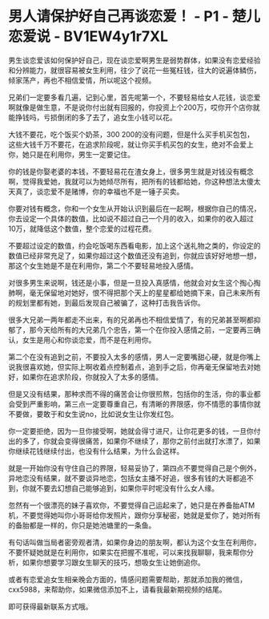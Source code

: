 # 男人请保护好自己再谈恋爱！ - P1 - 楚儿恋爱说 - BV1EW4y1r7XL

男生谈恋爱该如何保护好自己，现在谈恋爱啊男生是弱势群体，如果没有恋爱经验和分辨能力，就很容易被女生利用，往少了说花一些冤枉钱，往大的说遍体鳞伤，倾家荡产，再也不相信爱情，所以呢这个视频。

兄弟们一定要多看几遍，记到心里，首先呢第一个，不要轻易给女人花钱，谈恋爱啊就像是做生意，不是说你付出就有回报的，你投资上个200万，哎你开个店你就能挣钱吗，亏损倒闭的多了去了，追女生小钱可以花。

大钱不要花，吃个饭买个奶茶，300 200的没有问题，但是什么买手机买包包，这些大钱千万不要花，在追求阶段呢，就让你买手机买包的女生，绝对不会爱上你，她只是在利用你，男生一定要记住。

你的钱是你娶老婆的本钱，不要轻易花在渣女身上，很多男生就是对钱没有概念啊，觉得我爱她，我就可以为她倾尽所有，把所有的钱都给她，你这种想法太傻太天真了，谈恋爱不是赌博，你的幸福也不是一锤子买卖。

你要对钱有概念，你和一个女生从开始认识到最后在一起啊，根据你自己的情况，你去设定一个具体的数值，比如说不超过自己一个月的收入，如果你的收入超过10万，就降低这个数值，整个恋爱的过程花费。

不要超过设定的数值，约会吃饭喝东西看电影，加上这个送礼物之类的，你设定的数值已经非常充足了，如果你超过这个数值还没有追到，你就应该好好地想一想，那这个女生她是不是在利用你，第二个不要轻易地投入感情。

对很多男生来说啊，钱还是小事，但是一旦投入真感情，他就会对女生这个掏心掏肺啊，毫无保留地对她好，恨不得把那个天上的星星都给她摘下来，自己未来所有的规划里都有她，到最后发现自己被骗了，这种打击我告诉你。

很多大兄弟一两年都走不出来，有的兄弟再也不相信爱情了，有的兄弟甚至啊都抑郁了，那今天给所有的大兄弟几个忠告，第一个在你投入感情之前，一定要再三确认，女生是用心和你谈恋爱，而不是在利用你。

第二个在没有追到之前，不要投入太多的感情，男人一定要嘴甜心硬，就是你嘴上说我很喜欢她，但实际上啊收着点控制着点，追到手之后，你再毫无保留地去对她好，如果你在追求阶段，你就投入了太多的感情。

但是又没有结果，那种求而不得的痛苦会让你很煎熬，包括你的生活，你的事业都会受到严重影响，第三点一定要尊重自己，有清晰的界限感，你不情愿的事情你就不要做，要敢于和女生说no，比如说女生让你发红包。

你一定要拒绝，因为一旦你接受啊，她就会得寸进尺，让你花更多的钱，一旦你付出的多了，你就会变得很痛苦，如果你不继续了，那你之前付出就打水漂了，如果你继续花钱继续付出，也没有什么结果，为什么会这样。

就是一开始你没有守住自己的界限，轻易妥协了，第四点不要觉得自己是个例外，异地恋没有结果，就不要谈异地恋，包括女主播不好追，很多有钱的大哥都追不到，你就不要去幻想自己能够追到，如果你平时呢没有什么女人缘。

忽然有一个很漂亮的妹子喜欢你，不要觉得自己运起来了，她只是在养备胎ATM机，不要觉得她叫你小哥哥给你发照片，跟你分享秘密，她就是爱你了，她对所有的备胎都是一样的，你只是她池塘里的一条鱼。

有句话叫做当局者密旁观者清，如果你身边的朋友啊，都认为这个女生在利用你，不要怀疑她就是在利用你，如果实在把握不准呢，可以来找我聊聊，我来帮你分析，如果你想要学习跟女生聊天的技巧，想吸女生让她倒追你。

或者有恋爱追女生相亲晚会方面的，情感问题需要帮助，那就添加我的微信，cxx5988，来帮助你，如果微信添加不上，请看我最新期视频的结尾。

即可获得最新联系方式哦。